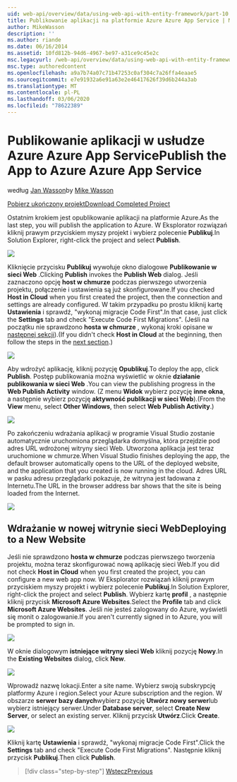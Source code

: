 ```yaml
---
uid: web-api/overview/data/using-web-api-with-entity-framework/part-10
title: Publikowanie aplikacji na platformie Azure Azure App Service | Microsoft Docs
author: MikeWasson
description: ''
ms.author: riande
ms.date: 06/16/2014
ms.assetid: 10fd812b-94d6-4967-be97-a31ce9c45e2c
msc.legacyurl: /web-api/overview/data/using-web-api-with-entity-framework/part-10
msc.type: authoredcontent
ms.openlocfilehash: a9a7b74a07c71b47253c0af304c7a26ffa4eaae5
ms.sourcegitcommit: e7e91932a6e91a63e2e46417626f39d6b244a3ab
ms.translationtype: MT
ms.contentlocale: pl-PL
ms.lasthandoff: 03/06/2020
ms.locfileid: "78622389"
---
```

# <a name="publish-the-app-to-azure-azure-app-service"></a><span data-ttu-id="a100e-102">Publikowanie aplikacji w usłudze Azure Azure App Service</span><span class="sxs-lookup"><span data-stu-id="a100e-102">Publish the App to Azure Azure App Service</span></span>

<span data-ttu-id="a100e-103">według [Jan Wasson](https://github.com/MikeWasson)</span><span class="sxs-lookup"><span data-stu-id="a100e-103">by [Mike Wasson](https://github.com/MikeWasson)</span></span>

[<span data-ttu-id="a100e-104">Pobierz ukończony projekt</span><span class="sxs-lookup"><span data-stu-id="a100e-104">Download Completed Project</span></span>](https://github.com/MikeWasson/BookService)

<span data-ttu-id="a100e-105">Ostatnim krokiem jest opublikowanie aplikacji na platformie Azure.</span><span class="sxs-lookup"><span data-stu-id="a100e-105">As the last step, you will publish the application to Azure.</span></span> <span data-ttu-id="a100e-106">W Eksplorator rozwiązań kliknij prawym przyciskiem myszy projekt i wybierz polecenie **Publikuj**.</span><span class="sxs-lookup"><span data-stu-id="a100e-106">In Solution Explorer, right-click the project and select **Publish**.</span></span>

![](part-10/_static/image1.png)

<span data-ttu-id="a100e-107">Kliknięcie przycisku **Publikuj** wywołuje okno dialogowe **Publikowanie w sieci Web** .</span><span class="sxs-lookup"><span data-stu-id="a100e-107">Clicking **Publish** invokes the **Publish Web** dialog.</span></span> <span data-ttu-id="a100e-108">Jeśli zaznaczono opcję **host w chmurze** podczas pierwszego utworzenia projektu, połączenie i ustawienia są już skonfigurowane.</span><span class="sxs-lookup"><span data-stu-id="a100e-108">If you checked **Host in Cloud** when you first created the project, then the connection and settings are already configured.</span></span> <span data-ttu-id="a100e-109">W takim przypadku po prostu kliknij kartę **Ustawienia** i sprawdź, &quot;wykonaj migracje Code First&quot;.</span><span class="sxs-lookup"><span data-stu-id="a100e-109">In that case, just click the **Settings** tab and check &quot;Execute Code First Migrations&quot;.</span></span> <span data-ttu-id="a100e-110">(Jeśli na początku nie sprawdzono **hosta w chmurze** , wykonaj kroki opisane w [następnej sekcji](#new-website)).</span><span class="sxs-lookup"><span data-stu-id="a100e-110">(If you didn't check **Host in Cloud** at the beginning, then follow the steps in the [next section](#new-website).)</span></span>

[![](part-10/_static/image3.png)](part-10/_static/image2.png)

<span data-ttu-id="a100e-111">Aby wdrożyć aplikację, kliknij pozycję **Opublikuj**.</span><span class="sxs-lookup"><span data-stu-id="a100e-111">To deploy the app, click **Publish**.</span></span> <span data-ttu-id="a100e-112">Postęp publikowania można wyświetlić w oknie **działanie publikowania w sieci Web** .</span><span class="sxs-lookup"><span data-stu-id="a100e-112">You can view the publishing progress in the **Web Publish Activity** window.</span></span> <span data-ttu-id="a100e-113">(Z menu **Widok** wybierz pozycję **inne okna**, a następnie wybierz pozycję **aktywność publikacji w sieci Web**).</span><span class="sxs-lookup"><span data-stu-id="a100e-113">(From the **View** menu, select **Other Windows**, then select **Web Publish Activity**.)</span></span>

![](part-10/_static/image4.png)

<span data-ttu-id="a100e-114">Po zakończeniu wdrażania aplikacji w programie Visual Studio zostanie automatycznie uruchomiona przeglądarka domyślna, która przejdzie pod adres URL wdrożonej witryny sieci Web. Utworzona aplikacja jest teraz uruchomione w chmurze.</span><span class="sxs-lookup"><span data-stu-id="a100e-114">When Visual Studio finishes deploying the app, the default browser automatically opens to the URL of the deployed website, and the application that you created is now running in the cloud.</span></span> <span data-ttu-id="a100e-115">Adres URL w pasku adresu przeglądarki pokazuje, że witryna jest ładowana z Internetu.</span><span class="sxs-lookup"><span data-stu-id="a100e-115">The URL in the browser address bar shows that the site is being loaded from the Internet.</span></span>

[![](part-10/_static/image6.png)](part-10/_static/image5.png)

<a id="new-website"></a>
## <a name="deploying-to-a-new-website"></a><span data-ttu-id="a100e-116">Wdrażanie w nowej witrynie sieci Web</span><span class="sxs-lookup"><span data-stu-id="a100e-116">Deploying to a New Website</span></span>

<span data-ttu-id="a100e-117">Jeśli nie sprawdzono **hosta w chmurze** podczas pierwszego tworzenia projektu, można teraz skonfigurować nową aplikację sieci Web.</span><span class="sxs-lookup"><span data-stu-id="a100e-117">If you did not check **Host in Cloud** when you first created the project, you can configure a new web app now.</span></span> <span data-ttu-id="a100e-118">W Eksplorator rozwiązań kliknij prawym przyciskiem myszy projekt i wybierz polecenie **Publikuj**.</span><span class="sxs-lookup"><span data-stu-id="a100e-118">In Solution Explorer, right-click the project and select **Publish**.</span></span> <span data-ttu-id="a100e-119">Wybierz kartę **profil** , a następnie kliknij przycisk **Microsoft Azure Websites**.</span><span class="sxs-lookup"><span data-stu-id="a100e-119">Select the **Profile** tab and click **Microsoft Azure Websites**.</span></span> <span data-ttu-id="a100e-120">Jeśli nie jesteś zalogowany do Azure, wyświetli się monit o zalogowanie.</span><span class="sxs-lookup"><span data-stu-id="a100e-120">If you aren't currently signed in to Azure, you will be prompted to sign in.</span></span>

[![](part-10/_static/image8.png)](part-10/_static/image7.png)

<span data-ttu-id="a100e-121">W oknie dialogowym **istniejące witryny sieci Web** kliknij pozycję **Nowy**.</span><span class="sxs-lookup"><span data-stu-id="a100e-121">In the **Existing Websites** dialog, click **New**.</span></span>

![](part-10/_static/image9.png)

<span data-ttu-id="a100e-122">Wprowadź nazwę lokacji.</span><span class="sxs-lookup"><span data-stu-id="a100e-122">Enter a site name.</span></span> <span data-ttu-id="a100e-123">Wybierz swoją subskrypcję platformy Azure i region.</span><span class="sxs-lookup"><span data-stu-id="a100e-123">Select your Azure subscription and the region.</span></span> <span data-ttu-id="a100e-124">W obszarze **serwer bazy danych**wybierz pozycję **Utwórz nowy serwer**lub wybierz istniejący serwer.</span><span class="sxs-lookup"><span data-stu-id="a100e-124">Under **Database server**, select **Create New Server**, or select an existing server.</span></span> <span data-ttu-id="a100e-125">Kliknij przycisk **Utwórz**.</span><span class="sxs-lookup"><span data-stu-id="a100e-125">Click **Create**.</span></span>

[![](part-10/_static/image11.png)](part-10/_static/image10.png)

<span data-ttu-id="a100e-126">Kliknij kartę **Ustawienia** i sprawdź, &quot;wykonaj migracje Code First&quot;.</span><span class="sxs-lookup"><span data-stu-id="a100e-126">Click the **Settings** tab and check &quot;Execute Code First Migrations&quot;.</span></span> <span data-ttu-id="a100e-127">Następnie kliknij przycisk **Publikuj**.</span><span class="sxs-lookup"><span data-stu-id="a100e-127">Then click **Publish**.</span></span>

> [!div class="step-by-step"]
> [<span data-ttu-id="a100e-128">Wstecz</span><span class="sxs-lookup"><span data-stu-id="a100e-128">Previous</span></span>](part-9.md)
